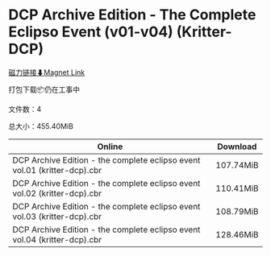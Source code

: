 # DCP Archive Edition - The Complete Eclipso Event (v01-v04) (Kritter-DCP)

[磁力链接⬇Magnet Link](magnet:?xt=urn:btih:b69f7ad3549201a0e9a9e60d6b30dd168c4f2c2f&dn=DCP%20Archive%20Edition%20-%20The%20Complete%20Eclipso%20Event%20%28v01-v04%29%20%28Kritter-DCP%29)

打包下载📦仍在工事中

文件数：4

总大小：455.40MiB

Online | Download
--- | ---
DCP Archive Edition - the complete eclipso event vol.01 (kritter-dcp).cbr | 107.74MiB
DCP Archive Edition - the complete eclipso event vol.02 (kritter-dcp).cbr | 110.41MiB
DCP Archive Edition - the complete eclipso event vol.03 (kritter-dcp).cbr | 108.79MiB
DCP Archive Edition - the complete eclipso event vol.04 (kritter-dcp).cbr | 128.46MiB